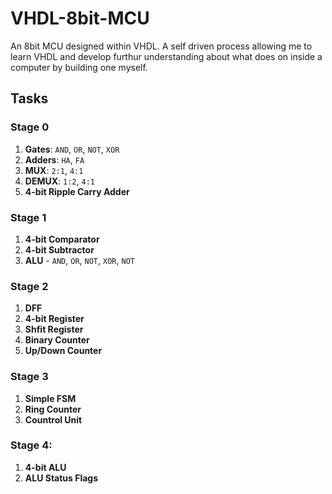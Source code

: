 # **VHDL-8bit-MCU**

An 8bit MCU designed within VHDL.
A self driven process allowing me to learn VHDL and develop furthur understanding about what does on inside a computer by building one myself.

## **Tasks**
### **Stage 0**
1. **Gates**: `AND`, `OR`, `NOT`, `XOR`
2. **Adders**: `HA`, `FA`
3. **MUX**: `2:1`, `4:1`
4. **DEMUX**: `1:2`, `4:1` 
5. **4-bit Ripple Carry Adder**

### **Stage 1**
1. **4-bit Comparator**
2. **4-bit Subtractor**
3. **ALU** - `AND`, `OR`, `NOT`, `XOR`, `NOT`

### **Stage 2**
1. **DFF**
2. **4-bit Register**
3. **Shfit Register**
4. **Binary Counter**
5. **Up/Down Counter**

### **Stage 3**
1. **Simple FSM**
2. **Ring Counter**
3. **Countrol Unit**

### Stage 4:
1. **4-bit ALU**
2. **ALU Status Flags**




